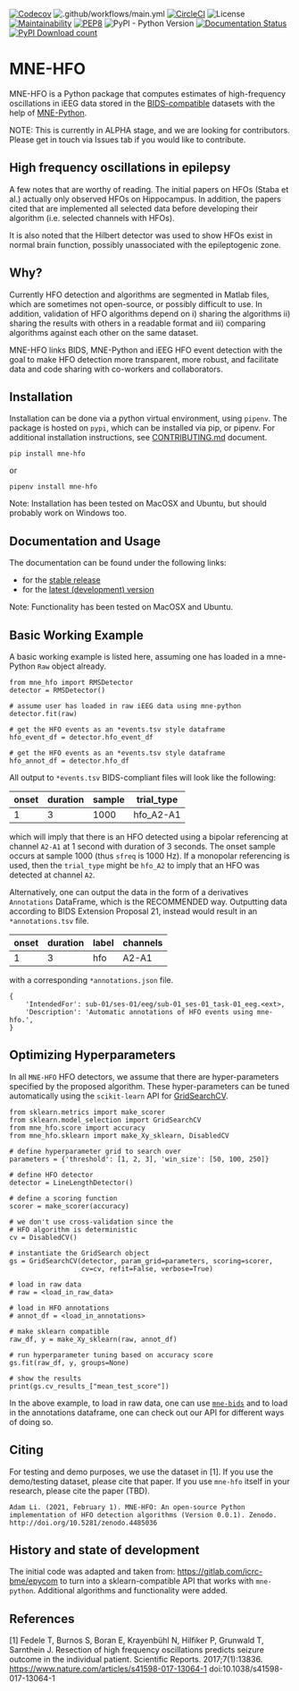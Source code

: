 [![Codecov](https://codecov.io/gh/mne-tools/mne-hfo/branch/master/graph/badge.svg)](https://codecov.io/gh/adam2392/mne-hfo)
![.github/workflows/main.yml](https://github.com/mne-tools/mne-hfo/workflows/.github/workflows/main.yml/badge.svg)
[![CircleCI](https://circleci.com/gh/mne-tools/mne-hfo.svg?style=svg)](https://circleci.com/gh/mne-tools/mne-hfo)
![License](https://img.shields.io/pypi/l/mne-bids)
[![Maintainability](https://api.codeclimate.com/v1/badges/fa5d3f4435c197409e56/maintainability)](https://codeclimate.com/github/mne-tools/mne-hfo/maintainability)
[![PEP8](https://img.shields.io/badge/code%20style-pep8-orange.svg)](https://www.python.org/dev/peps/pep-0008/)
![PyPI - Python Version](https://img.shields.io/pypi/pyversions/mne-hfo)
[![Documentation Status](https://readthedocs.org/projects/mne-hfo/badge/?version=latest)](https://mne-hfo.readthedocs.io/en/latest/?badge=latest)
[![PyPI Download count](https://pepy.tech/badge/mne-hfo)](https://pepy.tech/project/mne-hfo)

MNE-HFO
=======

MNE-HFO is a Python package that computes estimates of high-frequency oscillations in iEEG data stored in
the [BIDS-compatible](https://bids.neuroimaging.io/) datasets with the help of
[MNE-Python](https://mne.tools/stable/index.html).

NOTE: This is currently in ALPHA stage, and we are looking for contributors. Please get in touch via Issues tab if you
would like to contribute.

High frequency oscillations in epilepsy
---------------------------------------
A few notes that are worthy of reading. The initial papers on HFOs (Staba et al.)
actually only observed HFOs on Hippocampus. In addition, the papers cited that are implemented all selected data before
developing their algorithm (i.e. selected channels with HFOs).

It is also noted that the Hilbert detector was used to show HFOs exist in normal brain function, possibly unassociated
with the epileptogenic zone.

Why?
----
Currently HFO detection and algorithms are segmented in Matlab files, which are sometimes not open-source, or possibly
difficult to use. In addition, validation of HFO algorithms depend on i) sharing the algorithms ii) sharing the results
with others in a readable format and iii) comparing algorithms against each other on the same dataset.

MNE-HFO links BIDS, MNE-Python and iEEG HFO event detection with the goal to make HFO detection more transparent, more
robust, and facilitate data and code sharing with co-workers and collaborators.

Installation
------------
Installation can be done via a python virtual environment, using ``pipenv``. The package is hosted on ``pypi``, which
can be installed via pip, or pipenv. For additional installation instructions, see [CONTRIBUTING.md](https://github.com/mne-tools/mne-hfo/blob/master/CONTRIBUTING.md) document.

    pip install mne-hfo

or

    pipenv install mne-hfo

Note: Installation has been tested on MacOSX and Ubuntu, but should 
probably work on Windows too.

Documentation and Usage
-----------------------

The documentation can be found under the following links:

- for the [stable release](https://mne.tools/mne-hfo/)
- for the [latest (development) version](https://mne.tools/mne-hfo/dev/index.html)

Note: Functionality has been tested on MacOSX and Ubuntu.

Basic Working Example
---------------------

A basic working example is listed here, assuming one has loaded in a mne-Python ``Raw`` object already.
    
    from mne_hfo import RMSDetector
    detector = RMSDetector()

    # assume user has loaded in raw iEEG data using mne-python
    detector.fit(raw)

    # get the HFO events as an *events.tsv style dataframe
    hfo_event_df = detector.hfo_event_df

    # get the HFO events as an *events.tsv style dataframe
    hfo_annot_df = detector.hfo_df


All output to ``*events.tsv`` BIDS-compliant files will look like the following:

| onset      | duration | sample | trial_type |
| ---------- | -------- | ------ | ---------- |
| 1     | 3    | 1000   | hfo_A2-A1  |

which will imply that there is an HFO detected using a bipolar referencing at channel ``A2-A1``
at 1 second with duration of 3 seconds. The onset sample occurs at sample 1000 (thus ``sfreq`` is 1000 Hz). If a
monopolar referencing is used, then the ``trial_type`` might be ``hfo_A2`` to imply that an HFO was detected at
channel ``A2``.

Alternatively, one can output the data in the form of a derivatives ``Annotations`` 
DataFrame, which is the RECOMMENDED way. Outputting data according to BIDS Extension Proposal 21, instead would result in 
an ``*annotations.tsv`` file. 

| onset      | duration | label | channels |
| ---------- | -------- | ------ | ---------- |
| 1     |  3  | hfo  | A2-A1 | 

with a corresponding ``*annotations.json`` file.

    {
        'IntendedFor': sub-01/ses-01/eeg/sub-01_ses-01_task-01_eeg.<ext>,
        'Description': 'Automatic annotations of HFO events using mne-hfo.',
    }

Optimizing Hyperparameters
--------------------------

In all ``MNE-HFO`` HFO detectors, we assume that there are hyper-parameters 
specified by the proposed algorithm. These hyper-parameters can be tuned automatically 
using the ``scikit-learn`` API for [GridSearchCV](https://scikit-learn.org/stable/modules/grid_search.html#grid-search).


    from sklearn.metrics import make_scorer
    from sklearn.model_selection import GridSearchCV
    from mne_hfo.score import accuracy
    from mne_hfo.sklearn import make_Xy_sklearn, DisabledCV
    
    # define hyperparameter grid to search over
    parameters = {'threshold': [1, 2, 3], 'win_size': [50, 100, 250]}
    
    # define HFO detector
    detector = LineLengthDetector()

    # define a scoring function 
    scorer = make_scorer(accuracy)

    # we don't use cross-validation since the
    # HFO algorithm is deterministic
    cv = DisabledCV()

    # instantiate the GridSearch object
    gs = GridSearchCV(detector, param_grid=parameters, scoring=scorer,
                      cv=cv, refit=False, verbose=True)

    # load in raw data
    # raw = <load_in_raw_data>

    # load in HFO annotations
    # annot_df = <load_in_annotations>

    # make sklearn compatible
    raw_df, y = make_Xy_sklearn(raw, annot_df)

    # run hyperparameter tuning based on accuracy score
    gs.fit(raw_df, y, groups=None)

    # show the results
    print(gs.cv_results_["mean_test_score"])

In the above example, to load in raw data, one can use [``mne-bids``](https://github.com/mne-tools/mne-bids)
and to load in the annotations dataframe, one can check out our API 
for different ways of doing so.

Citing
------
For testing and demo purposes, we use the dataset in [1]. If you use the demo/testing dataset, please cite that paper.
If you use ``mne-hfo`` itself in your research, please cite the paper (TBD).

    Adam Li. (2021, February 1). MNE-HFO: An open-source Python implementation of HFO detection algorithms (Version 0.0.1). Zenodo. http://doi.org/10.5281/zenodo.4485036

History and state of development
--------------------------------

The initial code was adapted and taken from: https://gitlab.com/icrc-bme/epycom
to turn into a sklearn-compatible API that works with ``mne-python``. Additional algorithms 
and functionality were added.

References
----------
[1] Fedele T, Burnos S, Boran E, Krayenbühl N, Hilfiker P, Grunwald T, Sarnthein J. Resection of high frequency
oscillations predicts seizure outcome in the individual patient. Scientific Reports. 2017;7(1):13836.
https://www.nature.com/articles/s41598-017-13064-1
doi:10.1038/s41598-017-13064-1
